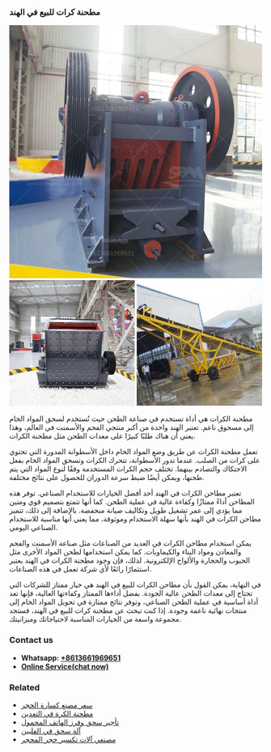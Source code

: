 <h3>مطحنة كرات للبيع في الهند</h3><img src='1701854142.jpg' alt=''><p>مطحنة الكرات هي أداة تستخدم في صناعة الطحن حيث تُستخدم لسحق المواد الخام إلى مسحوق ناعم. تعتبر الهند واحدة من أكبر منتجي الفحم والأسمنت في العالم، وهذا يعني أن هناك طلبًا كبيرًا على معدات الطحن مثل مطحنة الكرات.</p><p>تعمل مطحنة الكرات عن طريق وضع المواد الخام داخل الأسطوانة المدورة التي تحتوي على كرات من الصلب. عندما تدور الأسطوانة، تتحرك الكرات وتسحق المواد الخام بفعل الاحتكاك والتصادم بينهما. تختلف حجم الكرات المستخدمة وفقًا لنوع المواد التي يتم طحنها، ويمكن أيضًا ضبط سرعة الدوران للحصول على نتائج مختلفة.</p><p>تعتبر مطاحن الكرات في الهند أحد أفضل الخيارات للاستخدام الصناعي. توفر هذه المطاحن أداءً ممتازًا وكفاءة عالية في عملية الطحن. كما أنها تتمتع بتصميم قوي ومتين مما يؤدي إلى عمر تشغيل طويل وتكاليف صيانة منخفضة. بالإضافة إلى ذلك، تتميز مطاحن الكرات في الهند بأنها سهلة الاستخدام وموثوقة، مما يعني أنها مناسبة للاستخدام الصناعي اليومي.</p><p>يمكن استخدام مطاحن الكرات في العديد من الصناعات مثل صناعة الأسمنت والفحم والمعادن ومواد البناء والكيماويات. كما يمكن استخدامها لطحن المواد الأخرى مثل الحبوب والحجارة والألواح الإلكترونية. لذلك، فإن وجود مطحنة الكرات في الهند يعتبر استثمارًا رائعًا لأي شركة تعمل في هذه الصناعات.</p><p>في النهاية، يمكن القول بأن مطاحن الكرات للبيع في الهند هي خيار ممتاز للشركات التي تحتاج إلى معدات الطحن عالية الجودة. بفضل أداءها الممتاز وكفاءتها العالية، فإنها تعد أداة أساسية في عملية الطحن الصناعي، وتوفر نتائج ممتازة في تحويل المواد الخام إلى منتجات نهائية ناعمة وجودة. إذا كنت تبحث عن مطحنة كرات للبيع في الهند، فستجد مجموعة واسعة من الخيارات المناسبة لاحتياجاتك وميزانيتك.</p><h3>Contact us</h3><ul><li><strong>Whatsapp:&nbsp;<a href="https://wa.me/8613661969651">+8613661969651</a></strong></li><li><a href="https://swt.shibang-china.com/?git&amp;zhl&amp;مطحنة كرات للبيع في الهند"><strong>Online Service(chat now)</strong></a></li></ul><h3>Related</h3><ul><li><a href='سعر مصنع كسارة الحجر.md'>سعر مصنع كسارة الحجر</a></li><li><a href='مطحنة الكرة في التعدين.md'>مطحنة الكرة في التعدين</a></li><li><a href='تأجير سحق وفرز الهاتف المحمول.md'>تأجير سحق وفرز الهاتف المحمول</a></li><li><a href='آلة سحق في الفلبين.md'>آلة سحق في الفلبين</a></li><li><a href='مصنعي آلات تكسير حجر المحجر.md'>مصنعي آلات تكسير حجر المحجر</a></li></ul>